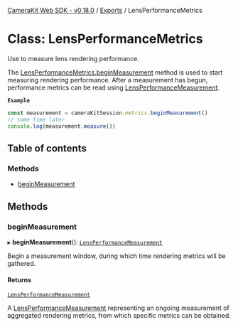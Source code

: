 [CameraKit Web SDK - v0.18.0](../README.md) / [Exports](../modules.md) / LensPerformanceMetrics

# Class: LensPerformanceMetrics

Use to measure lens rendering performance.

The [LensPerformanceMetrics.beginMeasurement](LensPerformanceMetrics.md#beginmeasurement) method is used to start measuring rendering performance. After
a measurement has begun, performance metrics can be read using [LensPerformanceMeasurement](LensPerformanceMeasurement.md).

**`Example`**

```ts
const measurement = cameraKitSession.metrics.beginMeasurement()
// some time later
console.log(measurement.measure())
```

## Table of contents

### Methods

- [beginMeasurement](LensPerformanceMetrics.md#beginmeasurement)

## Methods

### beginMeasurement

▸ **beginMeasurement**(): [`LensPerformanceMeasurement`](LensPerformanceMeasurement.md)

Begin a measurement window, during which time rendering metrics will be gathered.

#### Returns

[`LensPerformanceMeasurement`](LensPerformanceMeasurement.md)

A [LensPerformanceMeasurement](LensPerformanceMeasurement.md) representing an ongoing measurement of aggregated rendering
metrics, from which specific metrics can be obtained.
